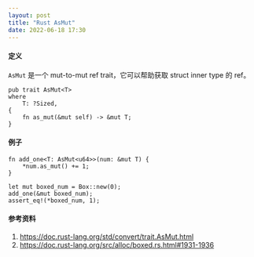 ```yaml
---
layout: post
title: "Rust AsMut"
date: 2022-06-18 17:30
---
```


#### 定义

`AsMut` 是一个 mut-to-mut ref trait，它可以帮助获取 struct inner type 的 ref。

```
pub trait AsMut<T> 
where
    T: ?Sized, 
{
    fn as_mut(&mut self) -> &mut T;
}
```

#### 例子

```
fn add_one<T: AsMut<u64>>(num: &mut T) {
    *num.as_mut() += 1;
}

let mut boxed_num = Box::new(0);
add_one(&mut boxed_num);
assert_eq!(*boxed_num, 1);
```

#### **参考资料**

1. <https://doc.rust-lang.org/std/convert/trait.AsMut.html>
2. <https://doc.rust-lang.org/src/alloc/boxed.rs.html#1931-1936>
